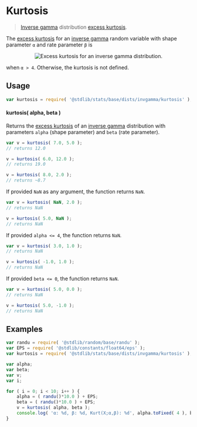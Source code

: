 <!--

@license Apache-2.0

Copyright (c) 2018 The Stdlib Authors.

Licensed under the Apache License, Version 2.0 (the "License");
you may not use this file except in compliance with the License.
You may obtain a copy of the License at

   http://www.apache.org/licenses/LICENSE-2.0

Unless required by applicable law or agreed to in writing, software
distributed under the License is distributed on an "AS IS" BASIS,
WITHOUT WARRANTIES OR CONDITIONS OF ANY KIND, either express or implied.
See the License for the specific language governing permissions and
limitations under the License.

-->

# Kurtosis

> [Inverse gamma][invgamma-distribution] distribution [excess kurtosis][kurtosis].

<!-- Section to include introductory text. Make sure to keep an empty line after the intro `section` element and another before the `/section` close. -->

<section class="intro">

The [excess kurtosis][kurtosis] for an [inverse gamma][invgamma-distribution] random variable with shape parameter `α` and rate parameter `β` is

<!-- <equation class="equation" label="eq:invgamma_kurtosis" align="center" raw="\operatorname{Kurt}\left( X \right) = \frac {30\,\alpha -66}{(\alpha -3)(\alpha -4)}" alt="Excess kurtosis for an inverse gamma distribution."> -->

<div class="equation" align="center" data-raw-text="\operatorname{Kurt}\left( X \right) = \frac {30\,\alpha -66}{(\alpha -3)(\alpha -4)}" data-equation="eq:invgamma_kurtosis">
    <img src="https://cdn.jsdelivr.net/gh/stdlib-js/stdlib@7e0a95722efd9c771b129597380c63dc6715508b/lib/node_modules/@stdlib/stats/base/dists/invgamma/kurtosis/docs/img/equation_invgamma_kurtosis.svg" alt="Excess kurtosis for an inverse gamma distribution.">
    <br>
</div>

<!-- </equation> -->

when `α > 4`. Otherwise, the kurtosis is not defined.

</section>

<!-- /.intro -->

<!-- Package usage documentation. -->

<section class="usage">

## Usage

```javascript
var kurtosis = require( '@stdlib/stats/base/dists/invgamma/kurtosis' );
```

#### kurtosis( alpha, beta )

Returns the [excess kurtosis][kurtosis] of an [inverse gamma][invgamma-distribution] distribution with parameters `alpha` (shape parameter) and `beta` (rate parameter).

```javascript
var v = kurtosis( 7.0, 5.0 );
// returns 12.0

v = kurtosis( 6.0, 12.0 );
// returns 19.0

v = kurtosis( 8.0, 2.0 );
// returns ~8.7
```

If provided `NaN` as any argument, the function returns `NaN`.

```javascript
var v = kurtosis( NaN, 2.0 );
// returns NaN

v = kurtosis( 5.0, NaN );
// returns NaN
```

If provided `alpha <= 4`, the function returns `NaN`.

```javascript
var v = kurtosis( 3.0, 1.0 );
// returns NaN

v = kurtosis( -1.0, 1.0 );
// returns NaN
```

If provided `beta <= 0`, the function returns `NaN`.

```javascript
var v = kurtosis( 5.0, 0.0 );
// returns NaN

v = kurtosis( 5.0, -1.0 );
// returns NaN
```

</section>

<!-- /.usage -->

<!-- Package usage notes. Make sure to keep an empty line after the `section` element and another before the `/section` close. -->

<section class="notes">

</section>

<!-- /.notes -->

<!-- Package usage examples. -->

<section class="examples">

## Examples

<!-- eslint no-undef: "error" -->

```javascript
var randu = require( '@stdlib/random/base/randu' );
var EPS = require( '@stdlib/constants/float64/eps' );
var kurtosis = require( '@stdlib/stats/base/dists/invgamma/kurtosis' );

var alpha;
var beta;
var v;
var i;

for ( i = 0; i < 10; i++ ) {
    alpha = ( randu()*10.0 ) + EPS;
    beta = ( randu()*10.0 ) + EPS;
    v = kurtosis( alpha, beta );
    console.log( 'α: %d, β: %d, Kurt(X;α,β): %d', alpha.toFixed( 4 ), beta.toFixed( 4 ), v.toFixed( 4 ) );
}
```

</section>

<!-- /.examples -->

<!-- Section to include cited references. If references are included, add a horizontal rule *before* the section. Make sure to keep an empty line after the `section` element and another before the `/section` close. -->

<section class="references">

</section>

<!-- /.references -->

<!-- Section for all links. Make sure to keep an empty line after the `section` element and another before the `/section` close. -->

<section class="links">

[invgamma-distribution]: https://en.wikipedia.org/wiki/Inverse-gamma_distribution

[kurtosis]: https://en.wikipedia.org/wiki/Kurtosis

</section>

<!-- /.links -->
